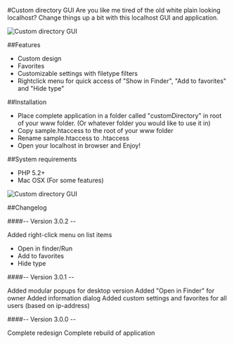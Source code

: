 #Custom directory GUI
Are you like me tired of the old white plain looking localhost?
Change things up a bit with this localhost GUI and application.

![Custom directory GUI](http://ridewing.se/uploads/UKj2hO5ozQ9RitH8lkij.png)

##Features
- Custom design
- Favorites
- Customizable settings with filetype filters
- Rightclick menu for quick access of "Show in Finder", "Add to favorites" and "Hide type"

##Installation
- Place complete application in a folder called "customDirectory" in root of your www folder. (Or whatever folder you would like to use it in)
- Copy sample.htaccess to the root of your www folder
- Rename sample.htaccess to .htaccess
- Open your localhost in browser and Enjoy!

##System requirements 
- PHP 5.2+
- Mac OSX (For some features)

![Custom directory GUI](http://ridewing.se/uploads/custom-sample1.png)

##Changelog

####-- Version 3.0.2 --

Added right-click menu on list items 
  - Open in finder/Run
  - Add to favorites
  - Hide type

####-- Version 3.0.1 --

Added modular popups for desktop version
Added "Open in Finder" for owner
Added information dialog
Added custom settings and favorites for all users (based on ip-address)

####-- Version 3.0.0 -- 

Complete redesign 
Complete rebuild of application 